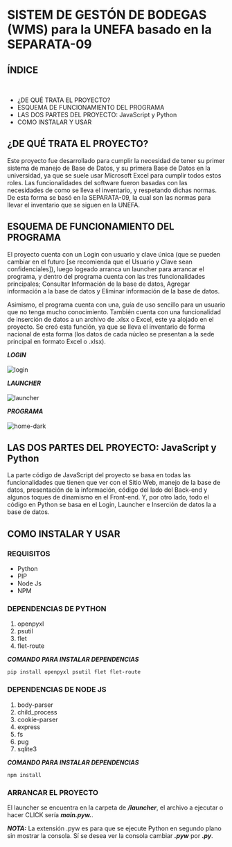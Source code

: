 <h1>SISTEM DE GESTÓN DE BODEGAS (WMS) para la UNEFA basado en la SEPARATA-09</h1>

<h2>ÍNDICE</h2>
<br>
<ul>
	<li>¿DE QUÉ TRATA EL PROYECTO?</li>
	<li>ESQUEMA DE FUNCIONAMIENTO DEL PROGRAMA</li>
	<li>LAS DOS PARTES DEL PROYECTO: JavaScript y Python</li>
	<li>COMO INSTALAR Y USAR</li>
</ul>

<h2>¿DE QUÉ TRATA EL PROYECTO?</h2>

Este proyecto fue desarrollado para cumplir la necesidad de tener su primer sistema de manejo de Base de Datos, y su primera Base de Datos en la universidad, ya que se suele usar Microsoft Excel para cumplir todos estos roles. Las funcionalidades del software fueron basadas con las necesidades de como se lleva el inventario, y respetando dichas normas. De esta forma se basó en la SEPARATA-09, la cual son las normas para llevar el inventario que se siguen en la UNEFA.

<h2>ESQUEMA DE FUNCIONAMIENTO DEL PROGRAMA</h2>

El proyecto cuenta con un Login con usuario y clave única (que se pueden cambiar en el futuro [se recomienda que el Usuario y Clave sean confidenciales]), luego logeado arranca un launcher para arrancar el programa, y dentro del programa cuenta con las tres funcionalidades principales; Consultar Información de la base de datos, Agregar información a la base de datos y Eliminar información de la base de datos. 

Asimismo, el programa cuenta con una, guía de uso sencillo para un usuario que no tenga mucho conocimiento. También cuenta con una funcionalidad de inserción de datos a un archivo de .xlsx o Excel, este ya alojado en el proyecto. Se creó esta función, ya que se lleva el inventario de forma nacional de esta forma (los datos de cada núcleo se presentan a la sede principal en formato Excel o .xlsx).

<em><strong>LOGIN</strong></em>
<br>
<br>
![login](https://github.com/kyablonkis/unefa-wms/assets/147773213/c14c85df-936d-459b-9d51-5803b7fe5d32)

<em><strong>LAUNCHER</strong></em>
<br>
<br>
![launcher](https://github.com/kyablonkis/unefa-wms/assets/147773213/0d9b5cd6-95d2-4d8e-9fdd-2c5420a00dd9)

<em><strong>PROGRAMA</strong></em>
<br>
<br>
![home-dark](https://github.com/kyablonkis/unefa-wms/assets/147773213/d087a7f1-7c6d-4b3d-88e3-6af2501678c1)

<h2>LAS DOS PARTES DEL PROYECTO: JavaScript y Python</h2>

La parte código de JavaScript del proyecto se basa en todas las funcionalidades que tienen que ver con el Sitio Web, manejo de la base de datos, presentación de la información, código del lado del Back-end y algunos toques de dinamismo en el Front-end. Y, por otro lado, todo el código en Python se basa en el Login, Launcher e Inserción de datos la a base de datos.

<h2>COMO INSTALAR Y USAR</h2>
<h3>REQUISITOS</h3>
<ul>
	<li>Python</li>
	<li>PIP</li>
	<li>Node Js</li>
	<li>NPM</li>
</ul>
<h3>DEPENDENCIAS DE PYTHON</h3>
<ol>
	<li>openpyxl</li>
	<li>psutil</li>
	<li>flet</li>
	<li>flet-route</li>
</ol>

<em><strong>COMANDO PARA INSTALAR DEPENDENCIAS</strong></em>

	pip install openpyxl psutil flet flet-route
	 
<h3>DEPENDENCIAS DE NODE JS</h3>
<ol>
	<li>body-parser</li>
	<li>child_process</li>
	<li>cookie-parser</li>
	<li>express</li>
	<li>fs</li>
	<li>pug</li>
	<li>sqlite3</li>
</ol>

<em><strong>COMANDO PARA INSTALAR DEPENDENCIAS</strong></em>

	npm install

<h3>ARRANCAR EL PROYECTO</h2>

El launcher se encuentra en la carpeta de <em><strong>/launcher</strong></em>, el archivo a ejecutar o hacer CLICK sería <em><strong>main.pyw.</strong></em>.

<em><strong>NOTA:</strong></em> La extensión .pyw es para que se ejecute Python en segundo plano sin mostrar la consola. Sí se desea ver la consola cambiar <em><strong>.pyw</strong></em> por <em><strong>.py</strong></em>.
